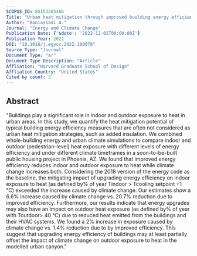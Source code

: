 ```yaml
---
SCOPUS_ID: 85153265466
Title: "Urban heat mitigation through improved building energy efficiency"
Author: "Baniassadi A."
Journal: "Energy and Climate Change"
Publication Date: {'$date': '2022-12-01T00:00:00Z'}
Publication Year: 2022
DOI: "10.1016/j.egycc.2022.100078"
Source Type: "Journal"
Document Type: "ar"
Document Type Description: "Article"
Affliation: "Harvard Graduate School of Design"
Affliation Country: "United States"
Cited by count: 3
---
```


## Abstract
"Buildings play a significant role in indoor and outdoor exposure to heat in urban areas. In this study, we quantify the heat mitigation potential of typical building energy efficiency measures that are often not considered as urban heat mitigation strategies, such as added insulation. We combined whole-building energy and urban climate simulations to compare indoor and outdoor (pedestrian-level) heat exposure with different levels of energy efficiency and under different climate timeframes in a soon-to-be-built public housing project in Phoenix, AZ. We found that improved energy efficiency reduces indoor and outdoor exposure to heat while climate change increases both. Considering the 2018 version of the energy code as the baseline, the mitigating impact of upgrading energy efficiency on indoor exposure to heat (as defined by% of year Tindoor > Tcooling setpoint +1 °C) exceeded the increase caused by climate change. Our estimates show a 6.6% increase caused by climate change vs. 20.7% reduction due to improved efficiency. Furthermore, our results indicate that energy upgrades may also have an impact on outdoor heat exposure (as defined by% of year with Toutdoor> 40 °C) due to reduced heat emitted from the buildings and their HVAC systems. We found a 2% increase in exposure caused by climate change vs. 1.4% reduction due to by improved efficiency. This suggest that upgrading energy efficiency of buildings may at least partially offset the impact of climate change on outdoor exposure to heat in the modelled urban canyon."
